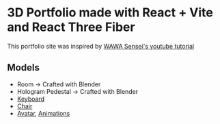 # 3D Portfolio made with React + Vite and React Three Fiber

This portfolio site was inspired by [WAWA Sensei's youtube tutorial](https://www.youtube.com/watch?v=1c6LqdsbY5A&list=PLpepLKamtPjguLKYT7c66998iTaWvqSRe&index=5)

## Models

-   Room -> Crafted with Blender
-   Hologram Pedestal -> Crafted with Blender
-   [Keyboard](https://sketchfab.com/3d-models/mechanical-keyboard-vortex-race-3-62f54871c097450d950e5fc614699558)
-   [Chair](https://sketchfab.com/3d-models/office-chair-95160ce5a52f4e379f66527d2735d96c)
-   [Avatar](https://readyplayer.me/), [Animations](https://www.mixamo.com/#/)
  
